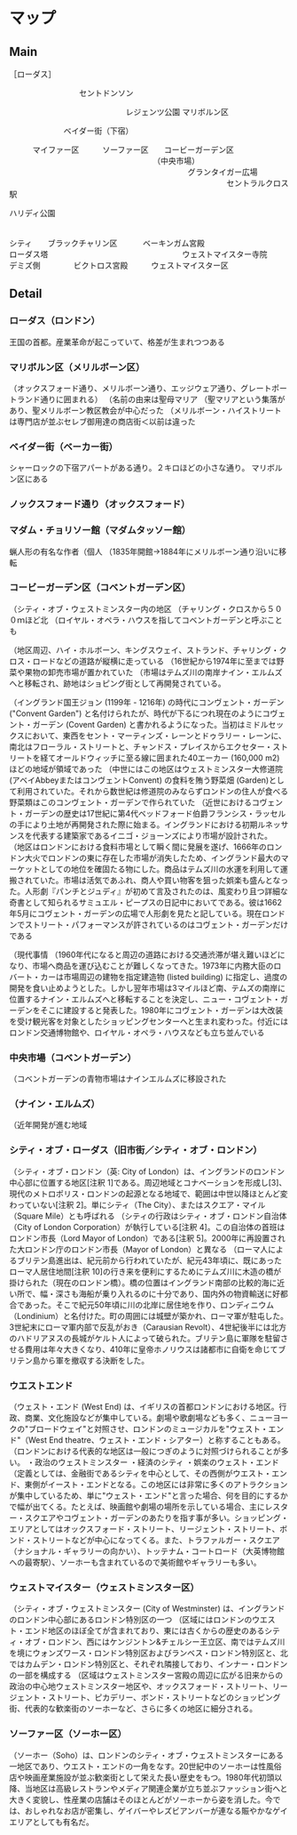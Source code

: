 マップ
===

## Main

［ローダス］

　　　　　　　　　セントドンソン

　　　　　　　　　　　　　　　レジェンツ公園
マリボルン区

　　　　　　　ベイダー街（下宿）

　　　マイファー区　　　ソーファー区　　コービーガーデン区
　　　　　　　　　　　　　　　　　　　（中央市場）
　　　　　　　　　　　　　　　　　　　　　　　グランタイガー広場
　　　　　　　　　　　　　　　　　　　　　　　　　　　　セントラルクロス駅

ハリディ公園

　　　　　　　　　　　　　　　　　　　　　　　　　　　　　　　　　　　　　　　　　　シティ　　ブラックチャリン区
　　　ベーキンガム宮殿　　　　　　　　　　　　　　　　　　　　　　　　　　　　　　　　ローダス塔
　　　　　　　　　　　　　　　　　ウェストマイスター寺院　　　　デミズ側
　　　　ビクトロス宮殿　　　ウェストマイスター区


## Detail

### ローダス（ロンドン）

王国の首都。産業革命が起こっていて、格差が生まれつつある

### マリボルン区（メリルボーン区）

（オックスフォード通り、メリルボーン通り、エッジウェア通り、グレートポートランド通りに囲まれる）
（名前の由来は聖母マリア
（聖マリアという集落があり、聖メリルボーン教区教会が中心だった
（メリルボーン・ハイストリートは専門店が並ぶセレブ御用達の商店街＜以前は違った

### ベイダー街（ベーカー街）

シャーロックの下宿アパートがある通り。２キロほどの小さな通り。
マリボルン区にある

### ノックスフォード通り（オックスフォード）

### マダム・チョリソー館（マダムタッソー館）

蝋人形の有名な作者（個人
（1835年開館→1884年にメリルボーン通り沿いに移転

### コービーガーデン区（コベントガーデン区）

（シティ・オブ・ウェストミンスター内の地区
（チャリング・クロスから５００ｍほど北
（ロイヤル・オペラ・ハウスを指してコベントガーデンと呼ぶことも

（地区周辺、ハイ・ホルボーン、キングスウェイ、ストランド、チャリング・クロス・ロードなどの道路が縦横に走っている
（16世紀から1974年に至までは野菜や果物の卸売市場が置かれていた
（市場はテムズ川の南岸ナイン・エルムズへと移転され、跡地はショピング街として再開発されている。

（イングランド国王ジョン (1199年 - 1216年) の時代にコンヴェント・ガーデン ("Convent Garden") と名付けられたが、時代が下るにつれ現在のようにコヴェント・ガーデン (Covent Garden) と書かれるようになった。当初はミドルセックスにおいて、東西をセント・マーティンズ・レーンとドゥラリー・レーンに、南北はフローラル・ストリートと、チャンドス・プレイスからエクセター・ストリートを経てオールドウィッチに至る線に囲まれた40エーカー (160,000 m2) ほどの地域が領域であった
（中世にはこの地区はウェストミンスター大修道院 (アベイAbbeyまたはコンヴェントConvent) の食料を賄う野菜畑 (Garden)として利用されていた。それから数世紀は修道院のみならずロンドンの住人が食べる野菜類はこのコンヴェント・ガーデンで作られていた
（近世におけるコヴェント・ガーデンの歴史は17世紀に第4代ベッドフォード伯爵フランシス・ラッセルの手により土地が再開発された際に始まる。イングランドにおける初期ルネッサンスを代表する建築家であるイニゴ・ジョーンズにより市場が設計された。
（地区はロンドンにおける食料市場として瞬く間に発展を遂げ、1666年のロンドン大火でロンドンの東に存在した市場が消失したため、イングランド最大のマーケットとしての地位を確固たる物にした。商品はテムズ川の水運を利用して運搬されていた。市場は活気であふれ、商人や買い物客を狙った娯楽も盛んとなった。人形劇『パンチとジュディ』が初めて言及されたのは、風変わり且つ詳細な奇書として知られるサミュエル・ピープスの日記中においてである。彼は1662年5月にコヴェント・ガーデンの広場で人形劇を見たと記している。現在ロンドンでストリート・パフォーマンスが許されているのはコヴェント・ガーデンだけである

（現代事情
（1960年代になると周辺の道路における交通渋滞が堪え難いほどになり、市場へ商品を運び込むことが難しくなってきた。1973年に内務大臣のロバート・カーは市場周辺の建物を指定建造物 (listed building) に指定し、過度の開発を食い止めようとした。しかし翌年市場は3マイルほど南、テムズの南岸に位置するナイン・エルムズへと移転することを決定し、ニュー・コヴェント・ガーデンをそこに建設すると発表した。1980年にコヴェント・ガーデンは大改装を受け観光客を対象としたショッピングセンターへと生まれ変わった。付近にはロンドン交通博物館や、ロイヤル・オペラ・ハウスなども立ち並んでいる

### 中央市場（コベントガーデン）

（コベントガーデンの青物市場はナインエルムズに移設された

### （ナイン・エルムズ）

（近年開発が進む地域

### シティ・オブ・ローダス（旧市街／シティ・オブ・ロンドン）

（シティ・オブ・ロンドン（英: City of London）は、イングランドのロンドン中心部に位置する地区[注釈 1]である。周辺地域とコナベーションを形成し[3]、現代のメトロポリス・ロンドンの起源となる地域で、範囲は中世以降ほとんど変わっていない[注釈 2]。単にシティ（The City）、またはスクエア・マイル（Square Mile）とも呼ばれる
（シティの行政はシティ・オブ・ロンドン自治体（City of London Corporation）が執行している[注釈 4]。この自治体の首班はロンドン市長（Lord Mayor of London）である[注釈 5]。2000年に再設置された大ロンドン庁のロンドン市長（Mayor of London）と異なる
（ローマ人によるブリテン島進出は、紀元前から行われていたが、紀元43年頃に、既にあったローマ人居住地間[注釈 10]の行き来を便利にするためにテムズ川に木造の橋が掛けられた（現在のロンドン橋）。橋の位置はイングランド南部の比較的海に近い所で、幅・深さも海船が乗り入れるのに十分であり、国内外の物資輸送に好都合であった。そこで紀元50年頃に川の北岸に居住地を作り、ロンディニウム（Londinium）と名付けた。町の周囲には城壁が築かれ、ローマ軍が駐屯した。3世紀末にローマ軍内部で反乱がおき（Carausian Revolt）、4世紀後半には北方のハドリアヌスの長城がケルト人によって破られた。ブリテン島に軍隊を駐留させる費用は年々大きくなり、410年に皇帝ホノリウスは諸都市に自衛を命じてブリテン島から軍を撤収する決断をした。

### ウエストエンド

（ウェスト・エンド (West End) は、イギリスの首都ロンドンにおける地区。行政、商業、文化施設などが集中している。劇場や歌劇場なども多く、ニューヨークの"ブロードウェイ"と対照させ、ロンドンのミュージカルを"ウェスト・エンド"（West End theatre、ウェスト・エンド・シアター）と称することもある。
（ロンドンにおける代表的な地区は一般につぎのように対照づけられることが多い。
・政治のウェストミンスター
・経済のシティ
・娯楽のウェスト・エンド
（定義としては、金融街であるシティを中心として、その西側がウエスト・エンド、東側がイースト・エンドとなる。この地区には非常に多くのアトラクションが集中しているため、単に"ウェスト・エンド"と言った場合、何を目的にするかで幅が出てくる。たとえば、映画館や劇場の場所を示している場合、主にレスター・スクエアやコヴェント・ガーデンのあたりを指す事が多い。ショッピング・エリアとしてはオックスフォード・ストリート、リージェント・ストリート、ボンド・ストリートなどが中心になってくる。また、トラファルガー・スクエア（ナショナル・ギャラリーの向かい）、トッテナム・コートロード（大英博物館への最寄駅）、ソーホーも含まれているので美術館やギャラリーも多い。


### ウェストマイスター（ウェストミンスター区）

（シティ・オブ・ウェストミンスター (City of Westminster) は、イングランドのロンドン中心部にあるロンドン特別区の一つ
（区域にはロンドンのウエスト・エンド地区のほぼ全てが含まれており、東には古くからの歴史のあるシティ・オブ・ロンドン、西にはケンジントン&チェルシー王立区、南ではテムズ川を境にウォンズワース・ロンドン特別区およびランベス・ロンドン特別区と、北ではカムデン・ロンドン特別区と、それぞれ隣接しており、インナー・ロンドンの一部を構成する
（区域はウェストミンスター宮殿の周辺に広がる旧来からの政治の中心地ウェストミンスター地区や、オックスフォード・ストリート、リージェント・ストリート、ピカデリー、ボンド・ストリートなどのショッピング街、代表的な歓楽街のソーホーなど、さらに多くの地区に細分される。

### ソーファー区（ソーホー区）

（ソーホー（Soho）は、ロンドンのシティ・オブ・ウェストミンスターにある一地区であり、ウエスト・エンドの一角をなす。20世紀中のソーホーは性風俗店や映画産業施設が並ぶ歓楽街として栄えた長い歴史をもつ。1980年代初頭以降、当地区は高級レストランやメディア関連企業が立ち並ぶファッション街へと大きく変貌し、性産業の店舗はそのほとんどがソーホーから姿を消した。今では、おしゃれなお店が密集し、ゲイバーやレズビアンバーが連なる賑やかなゲイエリアとしても有名だ。

